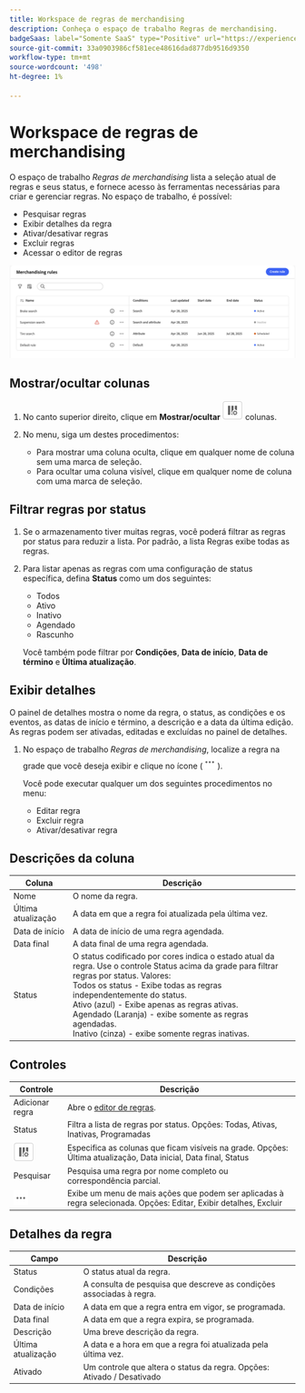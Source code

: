 ```yaml
---
title: Workspace de regras de merchandising
description: Conheça o espaço de trabalho Regras de merchandising.
badgeSaas: label="Somente SaaS" type="Positive" url="https://experienceleague.adobe.com/pt-br/docs/commerce/user-guides/product-solutions" tooltip="Aplicável somente a projetos do Adobe Commerce as a Cloud Service e do Adobe Commerce Optimizer (infraestrutura SaaS gerenciada pela Adobe)."
source-git-commit: 33a0903986cf581ece48616dad877db9516d9350
workflow-type: tm+mt
source-wordcount: '498'
ht-degree: 1%

---
```


# Workspace de regras de merchandising

O espaço de trabalho *Regras de merchandising* lista a seleção atual de regras e seus status, e fornece acesso às ferramentas necessárias para criar e gerenciar regras. No espaço de trabalho, é possível:

- Pesquisar regras
- Exibir detalhes da regra
- Ativar/desativar regras
- Excluir regras
- Acessar o editor de regras

![Workspace de regras de merchandising](../../assets/rules-workspace.png)

## Mostrar/ocultar colunas

1. No canto superior direito, clique em **Mostrar/ocultar** ![Seletor de coluna](../../assets/btn-show-hide-columns.png) colunas.

1. No menu, siga um destes procedimentos:

   - Para mostrar uma coluna oculta, clique em qualquer nome de coluna sem uma marca de seleção.
   - Para ocultar uma coluna visível, clique em qualquer nome de coluna com uma marca de seleção.

## Filtrar regras por status

1. Se o armazenamento tiver muitas regras, você poderá filtrar as regras por status para reduzir a lista. Por padrão, a lista Regras exibe todas as regras.

1. Para listar apenas as regras com uma configuração de status específica, defina **Status** como um dos seguintes:

   - Todos
   - Ativo
   - Inativo
   - Agendado
   - Rascunho

   Você também pode filtrar por **Condições**, **Data de início**, **Data de término** e **Última atualização**.

## Exibir detalhes

O painel de detalhes mostra o nome da regra, o status, as condições e os eventos, as datas de início e término, a descrição e a data da última edição. As regras podem ser ativadas, editadas e excluídas no painel de detalhes.

1. No espaço de trabalho *Regras de merchandising*, localize a regra na grade que você deseja exibir e clique no ícone (![Mais seletor](../../assets/btn-more.png)).

   Você pode executar qualquer um dos seguintes procedimentos no menu:

   - Editar regra
   - Excluir regra
   - Ativar/desativar regra

## Descrições da coluna

| Coluna | Descrição |
|--- |--- |
| Nome | O nome da regra. |
| Última atualização | A data em que a regra foi atualizada pela última vez. |
| Data de início | A data de início de uma regra agendada. |
| Data final | A data final de uma regra agendada. |
| Status | O status codificado por cores indica o estado atual da regra. Use o controle Status acima da grade para filtrar regras por status. Valores:<br />Todos os status - Exibe todas as regras independentemente do status.<br />Ativo (azul) - Exibe apenas as regras ativas.<br />Agendado (Laranja) - exibe somente as regras agendadas.<br />Inativo (cinza) - exibe somente regras inativas. |

## Controles

| Controle | Descrição |
|--- |--- |
| Adicionar regra | Abre o [editor de regras](add.md). |
| Status | Filtra a lista de regras por status. Opções: Todas, Ativas, Inativas, Programadas |
| ![Seletor de coluna](../../assets/btn-show-hide-columns.png) | Especifica as colunas que ficam visíveis na grade. Opções: Última atualização, Data inicial, Data final, Status |
| Pesquisar | Pesquisa uma regra por nome completo ou correspondência parcial. |
| ![Mais seletor](../../assets/btn-more.png) | Exibe um menu de mais ações que podem ser aplicadas à regra selecionada. Opções: Editar, Exibir detalhes, Excluir |

## Detalhes da regra

| Campo | Descrição |
|--- |--- |
| Status | O status atual da regra. |
| Condições | A consulta de pesquisa que descreve as condições associadas à regra. |
| Data de início | A data em que a regra entra em vigor, se programada. |
| Data final | A data em que a regra expira, se programada. |
| Descrição | Uma breve descrição da regra. |
| Última atualização | A data e a hora em que a regra foi atualizada pela última vez. |
| Ativado | Um controle que altera o status da regra. Opções: Ativado / Desativado |
